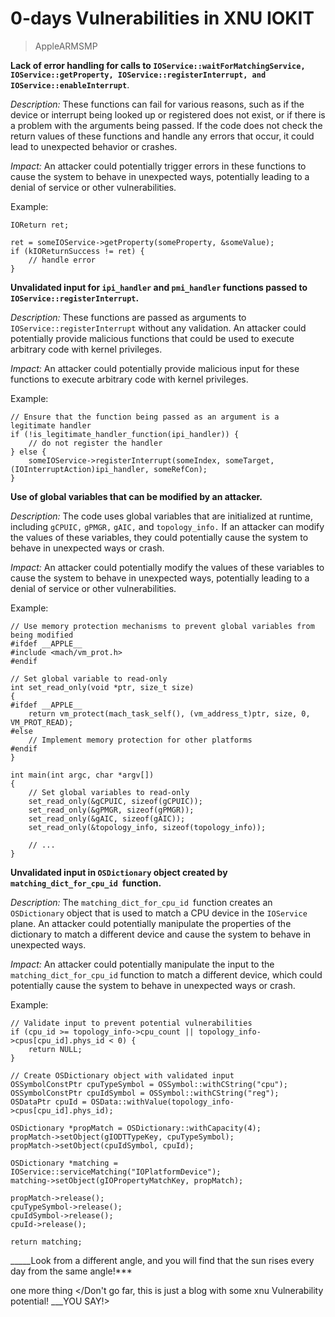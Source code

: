 


# **0-days Vulnerabilities in XNU IOKIT** 
>AppleARMSMP

**Lack of error handling for calls to `IOService::waitForMatchingService, IOService::getProperty, IOService::registerInterrupt, and IOService::enableInterrupt`**.

*Description:* These functions can fail for various reasons, such as if the device or interrupt being looked up or registered does not exist, or if there is a problem with the arguments being passed. If the code does not check the return values of these functions and handle any errors that occur, it could lead to unexpected behavior or crashes.

*Impact:* An attacker could potentially trigger errors in these functions to cause the system to behave in unexpected ways, potentially leading to a denial of service or other vulnerabilities.

Example:
```
IOReturn ret;

ret = someIOService->getProperty(someProperty, &someValue);
if (kIOReturnSuccess != ret) {
    // handle error
}
```

**Unvalidated input for `ipi_handler` and `pmi_handler` functions passed to `IOService::registerInterrupt`.**

*Description:* These functions are passed as arguments to `IOService::registerInterrupt` without any validation. An attacker could potentially provide malicious functions that could be used to execute arbitrary code with kernel privileges.

*Impact:* An attacker could potentially provide malicious input for these functions to execute arbitrary code with kernel privileges.

Example:

```
// Ensure that the function being passed as an argument is a legitimate handler
if (!is_legitimate_handler_function(ipi_handler)) {
    // do not register the handler
} else {
    someIOService->registerInterrupt(someIndex, someTarget, (IOInterruptAction)ipi_handler, someRefCon);
}
```

**Use of global variables that can be modified by an attacker.**

*Description:* The code uses global variables that are initialized at runtime, including `gCPUIC,` `gPMGR,` `gAIC,` and `topology_info.` 
If an attacker can modify the values of these variables, they could potentially cause the system to behave in unexpected ways or crash.

*Impact:* An attacker could potentially modify the values of these variables to cause the system to behave in unexpected ways, potentially leading to a denial of service or other vulnerabilities.

Example:

```
// Use memory protection mechanisms to prevent global variables from being modified
#ifdef __APPLE__
#include <mach/vm_prot.h>
#endif

// Set global variable to read-only
int set_read_only(void *ptr, size_t size)
{
#ifdef __APPLE__
    return vm_protect(mach_task_self(), (vm_address_t)ptr, size, 0, VM_PROT_READ);
#else
    // Implement memory protection for other platforms
#endif
}

int main(int argc, char *argv[])
{
    // Set global variables to read-only
    set_read_only(&gCPUIC, sizeof(gCPUIC));
    set_read_only(&gPMGR, sizeof(gPMGR));
    set_read_only(&gAIC, sizeof(gAIC));
    set_read_only(&topology_info, sizeof(topology_info));

    // ...
}
```

**Unvalidated input in `OSDictionary` object created by `matching_dict_for_cpu_id `function.**

*Description:* The `matching_dict_for_cpu_id `function creates an `OSDictionary` object that is used to match a CPU device in the `IOService` plane. An attacker could potentially manipulate the properties of the dictionary to match a different device and cause the system to behave in unexpected ways.

*Impact:* An attacker could potentially manipulate the input to the `matching_dict_for_cpu_id` function to match a different device, which could potentially cause the system to behave in unexpected ways or crash.

Example:

```
// Validate input to prevent potential vulnerabilities
if (cpu_id >= topology_info->cpu_count || topology_info->cpus[cpu_id].phys_id < 0) {
    return NULL;
}

// Create OSDictionary object with validated input
OSSymbolConstPtr cpuTypeSymbol = OSSymbol::withCString("cpu");
OSSymbolConstPtr cpuIdSymbol = OSSymbol::withCString("reg");
OSDataPtr cpuId = OSData::withValue(topology_info->cpus[cpu_id].phys_id);

OSDictionary *propMatch = OSDictionary::withCapacity(4);
propMatch->setObject(gIODTTypeKey, cpuTypeSymbol);
propMatch->setObject(cpuIdSymbol, cpuId);

OSDictionary *matching = IOService::serviceMatching("IOPlatformDevice");
matching->setObject(gIOPropertyMatchKey, propMatch);

propMatch->release();
cpuTypeSymbol->release();
cpuIdSymbol->release();
cpuId->release();

return matching;
```

_____Look from a different angle, and you will find that the sun rises every day from the same angle!***

one more thing </Don't go far, this is just a blog with some xnu Vulnerability potential! ___YOU SAY!>
